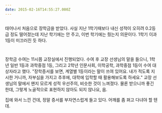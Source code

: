 ```yaml
---
date: 2015-02-16T14:55:27.000Z
---
```


<p><img src="http://static.sojin.io/images/migrated-photos/2015/Feb/--------1.jpg" alt=""></p>
<p>태어나서 처음으로 장학금을 받았다. 사실 지난 1학기때보다 내신 성적이 오히려 0.2등급 정도 떨어졌는데 지난 학기에는 안 주고, 이번 학기에는 줬는지 의문이다. 1학기 이과 1등이 미끄러진 듯 하다.</p>
<p><img src="http://static.sojin.io/images/migrated-photos/2015/Feb/--------4.jpg" alt=""></p>
<p><img src="http://static.sojin.io/images/migrated-photos/2015/Feb/--------2.jpg" alt=""></p>
<p>장학금 수여는 11시쯤 교장실에서 진행되었다. 수여 후 교장 선생님의 말을 들으니, 1학년 일반 1등과 과학중점 1등, 그리고 2학년 인문사회, 이학공학, 과학중점 1등이 수여 대상자라고 했다. &quot;장학증서를 보면, 계열별 1등이라는 말이 쓰여 있어요. 내가 적도록 지시한 거니까, 자부심을 가지고 추후에, 대학에 입학할 때 활용해보도록 하세요.&quot; 교장 선생님의 말에서 왠지 모르게 성적 우선주의, 비슷한 것이 느껴졌다. 물론 받으니까 좋긴 한데, 그렇게 노골적으로 표현하지 않아도 되지 않나요, 음.</p>
<p>집에 와서 느낀 건데, 정말 증서를 부자연스럽게 들고 있다. 어깨를 좀 펴고 다녀야 할 텐데.</p>
